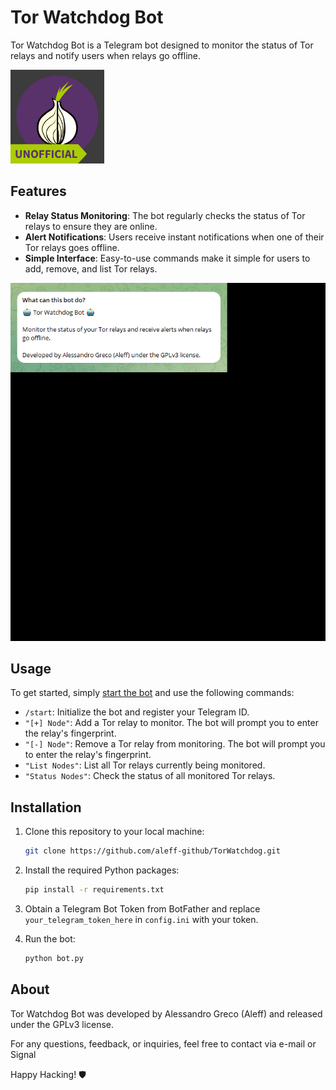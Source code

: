 # Tor Watchdog Bot

Tor Watchdog Bot is a Telegram bot designed to monitor the status of Tor relays and notify users when relays go offline.

<img src="assets/UNOFFICIAL.png" width="150"/>

## Features

- **Relay Status Monitoring**: The bot regularly checks the status of Tor relays to ensure they are online.
- **Alert Notifications**: Users receive instant notifications when one of their Tor relays goes offline.
- **Simple Interface**: Easy-to-use commands make it simple for users to add, remove, and list Tor relays.

![](assets/bot.gif)

## Usage

To get started, simply [start the bot](https://t.me/TorWatchdogBot) and use the following commands:

- `/start`: Initialize the bot and register your Telegram ID.
- `"[+] Node"`: Add a Tor relay to monitor. The bot will prompt you to enter the relay's fingerprint.
- `"[-] Node"`: Remove a Tor relay from monitoring. The bot will prompt you to enter the relay's fingerprint.
- `"List Nodes"`: List all Tor relays currently being monitored.
- `"Status Nodes"`: Check the status of all monitored Tor relays.

## Installation

1. Clone this repository to your local machine:

    ```bash
    git clone https://github.com/aleff-github/TorWatchdog.git
    ```

2. Install the required Python packages:

    ```bash
    pip install -r requirements.txt
    ```

3. Obtain a Telegram Bot Token from BotFather and replace `your_telegram_token_here` in `config.ini` with your token.

4. Run the bot:

    ```bash
    python bot.py
    ```

## About

Tor Watchdog Bot was developed by Alessandro Greco (Aleff) and released under the GPLv3 license.

For any questions, feedback, or inquiries, feel free to contact via e-mail or Signal

Happy Hacking! 🛡️
